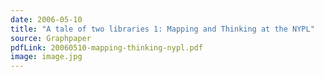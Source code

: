```yaml
---
date: 2006-05-10
title: "A tale of two libraries 1: Mapping and Thinking at the NYPL"
source: Graphpaper
pdfLink: 20060510-mapping-thinking-nypl.pdf
image: image.jpg
---
```

